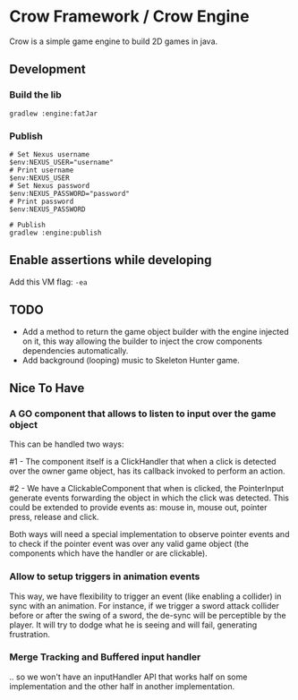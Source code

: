 # Crow Framework / Crow Engine

Crow is a simple game engine to build 2D games in java.


## Development

### Build the lib

```shell
gradlew :engine:fatJar
```

### Publish
```shell
# Set Nexus username
$env:NEXUS_USER="username"
# Print username
$env:NEXUS_USER
# Set Nexus password
$env:NEXUS_PASSWORD="password"
# Print password
$env:NEXUS_PASSWORD

# Publish
gradlew :engine:publish
```

## Enable assertions while developing

Add this VM flag: `-ea`

## TODO

- Add a method to return the game object builder with the engine injected on it, this way allowing the builder to inject
the crow components dependencies automatically.
- Add background (looping) music to Skeleton Hunter game.

## Nice To Have

### A GO component that allows to listen to input over the game object

This can be handled two ways:

#1 - The component itself is a ClickHandler that when a click is detected over the owner game object, has its callback
invoked to perform an action.

#2 - We have a ClickableComponent that when is clicked, the PointerInput generate events forwarding the object in which
the click was detected. This could be extended to provide events as: mouse in, mouse out, pointer press, release and
click.

Both ways will need a special implementation to observe pointer events and to check if the pointer event was over any
valid game object (the components which have the handler or are clickable).


### Allow to setup triggers in animation events

This way, we have flexibility to trigger an event (like enabling a collider) in sync with an animation. For instance,
if we trigger a sword attack collider before or after the swing of a sword, the de-sync will be perceptible by the
player. It will try to dodge what he is seeing and will fail, generating frustration.

### Merge Tracking and Buffered input handler

.. so we won't have an inputHandler API that works half on some implementation and the other half in another
implementation. 